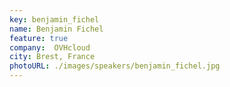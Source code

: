 ```yaml
---
key: benjamin_fichel
name: Benjamin Fichel
feature: true
company:  OVHcloud
city: Brest, France
photoURL: ./images/speakers/benjamin_fichel.jpg
---
```

